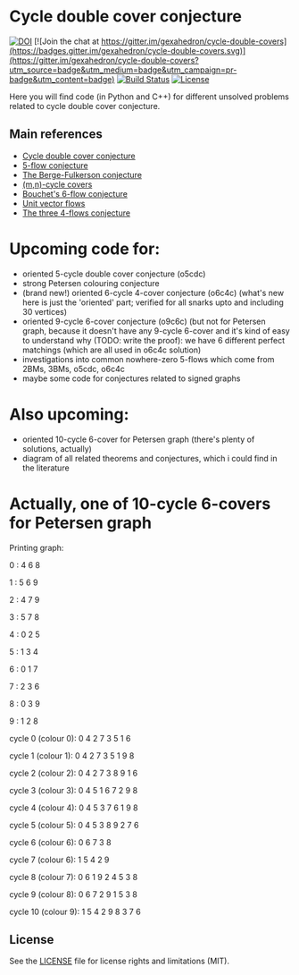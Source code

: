 # Cycle double cover conjecture

[![DOI](https://zenodo.org/badge/doi/10.5281/zenodo.51766.svg)](http://dx.doi.org/10.5281/zenodo.51766)
[![Join the chat at https://gitter.im/gexahedron/cycle-double-covers](https://badges.gitter.im/gexahedron/cycle-double-covers.svg)](https://gitter.im/gexahedron/cycle-double-covers?utm_source=badge&utm_medium=badge&utm_campaign=pr-badge&utm_content=badge)
[![Build Status](https://travis-ci.org/gexahedron/cycle-double-covers.svg?branch=master)](https://travis-ci.org/gexahedron/cycle-double-covers)
[![License](http://img.shields.io/:license-mit-blue.svg)](http://doge.mit-license.org)

Here you will find code (in Python and C++) for different unsolved problems related to cycle double cover conjecture.

## Main references
- [Cycle double cover conjecture](http://www.openproblemgarden.org/op/cycle_double_cover_conjecture)
- [5-flow conjecture](http://www.openproblemgarden.org/op/5_flow_conjecture)
- [The Berge-Fulkerson conjecture](http://www.openproblemgarden.org/op/the_berge_fulkerson_conjecture)
- [(m,n)-cycle covers](http://www.openproblemgarden.org/op/m_n_cycle_covers)
- [Bouchet's 6-flow conjecture](http://www.openproblemgarden.org/op/bouchets_6_flow_conjecture)
- [Unit vector flows](http://www.openproblemgarden.org/op/unit_vector_flows)
- [The three 4-flows conjecture](http://www.openproblemgarden.org/op/three_4_flows_conjecture)

# Upcoming code for:
* oriented 5-cycle double cover conjecture (o5cdc)
* strong Petersen colouring conjecture
* (brand new!) oriented 6-cycle 4-cover conjecture (o6c4c) (what's new here is just the 'oriented' part; verified for all snarks upto and including 30 vertices)
* oriented 9-cycle 6-cover conjecture (o9c6c) (but not for Petersen graph, because it doesn't have any 9-cycle 6-cover and it's kind of easy to understand why (TODO: write the proof): we have 6 different perfect matchings (which are all used in o6c4c solution)
* investigations into common nowhere-zero 5-flows which come from 2BMs, 3BMs, o5cdc, o6c4c
* maybe some code for conjectures related to signed graphs

# Also upcoming:
* oriented 10-cycle 6-cover for Petersen graph (there's plenty of solutions, actually)
* diagram of all related theorems and conjectures, which i could find in the literature

# Actually, one of 10-cycle 6-covers for Petersen graph
Printing graph: 

0 : 4 6 8

1 : 5 6 9

2 : 4 7 9

3 : 5 7 8

4 : 0 2 5

5 : 1 3 4

6 : 0 1 7

7 : 2 3 6

8 : 0 3 9

9 : 1 2 8

cycle 0 (colour 0): 0 4 2 7 3 5 1 6 

cycle 1 (colour 1): 0 4 2 7 3 5 1 9 8 

cycle 2 (colour 2): 0 4 2 7 3 8 9 1 6 

cycle 3 (colour 3): 0 4 5 1 6 7 2 9 8 

cycle 4 (colour 4): 0 4 5 3 7 6 1 9 8 

cycle 5 (colour 5): 0 4 5 3 8 9 2 7 6 

cycle 6 (colour 6): 0 6 7 3 8 

cycle 7 (colour 6): 1 5 4 2 9 

cycle 8 (colour 7): 0 6 1 9 2 4 5 3 8 

cycle 9 (colour 8): 0 6 7 2 9 1 5 3 8 

cycle 10 (colour 9): 1 5 4 2 9 8 3 7 6 

## License

See the [LICENSE](LICENSE.md) file for license rights and limitations (MIT).

